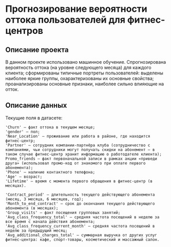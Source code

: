 # Прогнозирование вероятности оттока пользователей для фитнес-центров
## Описание проекта
В данном проекте использовано машинное обучение. Спрогнозирована вероятность
оттока (на уровне следующего месяца) для каждого клиента; сформированы типичные
портреты пользователей: выделены наиболее яркие группы, охарактеризованы их
основные свойства; проанализированы основные признаки, наиболее сильно влияющие
на отток. <br>

## Описание данных

Текущие поля в датасете:

    'Churn' — факт оттока в текущем месяце;
    'gender' — пол;
    'Near_Location' — проживание или работа в районе, где находится фитнес-центр;
    'Partner' — сотрудник компании-партнёра клуба (сотрудничество с компаниями, чьи сотрудники могут получать скидки на абонемент — в таком случае фитнес-центр хранит информацию о работодателе клиента);
    Promo_friends — факт первоначальной записи в рамках акции «приведи друга» (использовал промо-код от знакомого при оплате первого абонемента);
    'Phone' — наличие контактного телефона;
    'Age' — возраст;
    'Lifetime' — время с момента первого обращения в фитнес-центр (в месяцах).

	'Contract_period' — длительность текущего действующего абонемента (месяц, 3 месяца, 6 месяцев, год);
	'Month_to_end_contract' — срок до окончания текущего действующего абонемента (в месяцах);
	'Group_visits' — факт посещения групповых занятий;
	'Avg_class_frequency_total' — средняя частота посещений в неделю за все время с начала действия абонемента;
	'Avg_class_frequency_current_month' — средняя частота посещений в неделю за предыдущий месяц;
	'Avg_additional_charges_total' — суммарная выручка от других услуг фитнес-центра: кафе, спорт-товары, косметический и массажный салон.